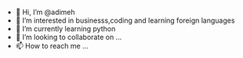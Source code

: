 - 👋 Hi, I’m @adimeh
- 👀 I’m interested in businesss,coding and learning foreign languages 
- 🌱 I’m currently learning python 
- 💞️ I’m looking to collaborate on ...
- 📫 How to reach me ...

<!---
adimeh/adimeh is a ✨ special ✨ repository because its `README.md` (this file) appears on your GitHub profile.
You can click the Preview link to take a look at your changes.
--->
